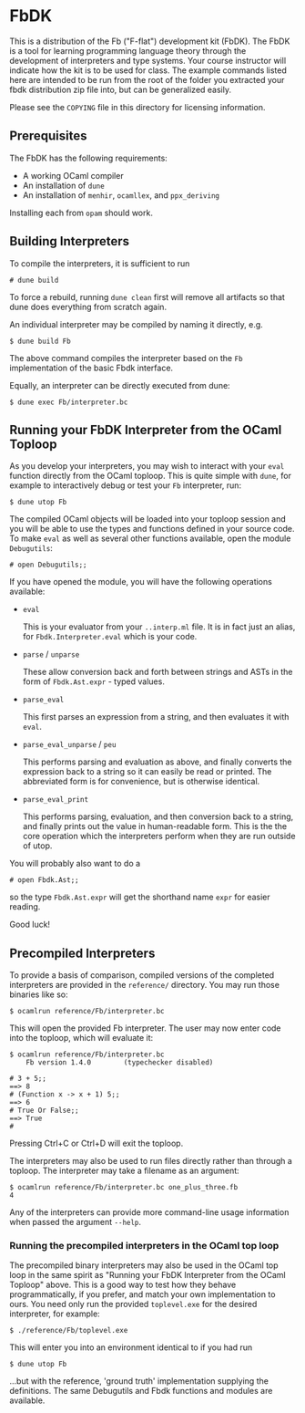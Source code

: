 FbDK
====

This is a distribution of the Fb ("F-flat") development kit (FbDK).  The FbDK is
a tool for learning programming language theory through the development of
interpreters and type systems.  Your course instructor will indicate how the kit
is to be used for class. The example commands listed here are intended to be run
from the root of the folder you extracted your fbdk distribution zip file into,
but can be generalized easily.

Please see the `COPYING` file in this directory for licensing information.


Prerequisites
-------------

The FbDK has the following requirements:

* A working OCaml compiler
* An installation of `dune`
* An installation of `menhir`, `ocamllex`, and `ppx_deriving`

Installing each from `opam` should work.


Building Interpreters
---------------------

To compile the interpreters, it is sufficient to run

    # dune build

To force a rebuild, running `dune clean` first will remove all artifacts
so that dune does everything from scratch again.

An individual interpreter may be compiled by naming it directly, e.g.

    $ dune build Fb

The above command compiles the interpreter based on the `Fb`
implementation of the basic Fbdk interface.

Equally, an interpreter can be directly executed from dune:
    
    $ dune exec Fb/interpreter.bc


Running your FbDK Interpreter from the OCaml Toploop
----------------------------------------------------

As you develop your interpreters, you may wish to interact with your `eval`
function directly from the OCaml toploop. This is quite simple with `dune`,
for example to interactively debug or test your `Fb` interpreter, run:

    $ dune utop Fb

The compiled OCaml objects will be loaded into your toploop
session and you will be able to use the types and functions defined in your
source code.  To make `eval` as well as several other functions available,
open the module `Debugutils`:
    
    # open Debugutils;;

If you have opened the module, you will have the following operations available:

- `eval`

    This is your evaluator from your `..interp.ml` file.  It is in fact just an alias, for `Fbdk.Interpreter.eval` which is your code.
   
- `parse` / `unparse`

    These allow conversion back and forth between strings and ASTs in the 
    form of `Fbdk.Ast.expr` - typed values.
    
- `parse_eval`

    This first parses an expression from a string, and then evaluates it
    with `eval`.

- `parse_eval_unparse` / `peu`

    This performs parsing and evaluation as above, and finally converts
    the expression back to a string so it can easily be read or printed.
    The abbreviated form is for convenience, but is otherwise identical.

- `parse_eval_print`

    This performs parsing, evaluation, and then conversion back to a string,
    and finally prints out the value in human-readable form. 
    This is the the core operation which the interpreters perform when they are
    run outside of utop.

You will probably also want to do a

    # open Fbdk.Ast;;

so the type `Fbdk.Ast.expr` will get the shorthand name `expr` for easier reading.


Good luck!


Precompiled Interpreters
------------------------

To provide a basis of comparison, compiled versions of the completed
interpreters are provided in the `reference/` directory.  You may run those
binaries like so:

    $ ocamlrun reference/Fb/interpreter.bc

This will open the provided Fb interpreter.  The user may now enter code into the toploop, which will evaluate it:

```
$ ocamlrun reference/Fb/interpreter.bc
	Fb version 1.4.0		(typechecker disabled)

# 3 + 5;;
==> 8
# (Function x -> x + 1) 5;;
==> 6
# True Or False;;
==> True
#
```

Pressing Ctrl+C or Ctrl+D will exit the toploop.

The interpreters may also be used to run files directly rather than through a
toploop.  The interpreter may take a filename as an argument:

```
$ ocamlrun reference/Fb/interpreter.bc one_plus_three.fb
4
```

Any of the interpreters can provide more command-line usage information when passed the argument `--help`.

### Running the precompiled interpreters in the OCaml top loop

The precompiled binary interpreters may also be used in the OCaml top loop in the same spirit as "Running your FbDK Interpreter from the OCaml Toploop" above. This is a good way to test how they behave programmatically, if you prefer, and match
your own implementation to ours. You need only run the provided `toplevel.exe` for the desired interpreter, for example:

    $ ./reference/Fb/toplevel.exe
    
This will enter you into an environment identical to if you had run

    $ dune utop Fb

...but with the reference, 'ground truth' implementation supplying the definitions.
The same Debugutils and Fbdk functions and modules are available.